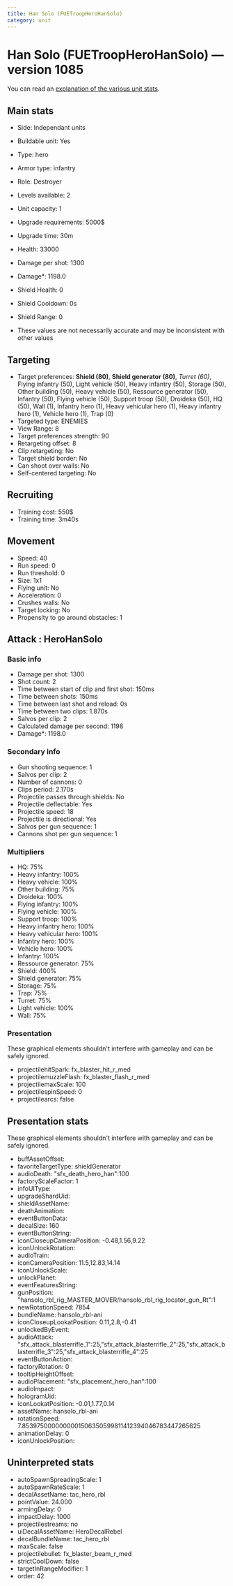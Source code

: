 ```yaml
---
title: Han Solo (FUETroopHeroHanSolo)
category: unit
---
```


# Han Solo (FUETroopHeroHanSolo) — version 1085

You can read an [explanation  of the various unit stats](unitexplained.md).

## Main stats

  * Side: Independant units
  * Buildable unit: Yes
  * Type: hero
  * Armor type: infantry
  * Role: Destroyer
  * Levels available: 2
  * Unit capacity: 1
  * Upgrade requirements: 5000$
  * Upgrade time: 30m
  * Health: 33000
  * Damage per shot: 1300
  * Damage*: 1198.0
  * Shield Health: 0
  * Shield Cooldown: 0s
  * Shield Range: 0

* These values are not necessarily accurate and may be inconsistent with other values

## Targeting

  * Target preferences: **Shield (80)**, **Shield generator (80)**, _Turret (60)_, Flying infantry (50), Light vehicle (50), Heavy infantry (50), Storage (50), Other building (50), Heavy vehicle (50), Ressource generator (50), Infantry (50), Flying vehicle (50), Support troop (50), Droideka (50), HQ (50), Wall (1), Infantry hero (1), Heavy vehicular hero (1), Heavy infantry hero (1), Vehicle hero (1), Trap (0)
  * Targeted type: ENEMIES
  * View Range: 8
  * Target preferences strength: 90
  * Retargeting offset: 8
  * Clip retargeting: No
  * Target shield border: No
  * Can shoot over walls: No
  * Self-centered targeting: No

## Recruiting

  * Training cost: 550$
  * Training time: 3m40s

## Movement

  * Speed: 40
  * Run speed: 0
  * Run threshold: 0
  * Size: 1x1
  * Flying unit: No
  * Acceleration: 0
  * Crushes walls: No
  * Target locking: No
  * Propensity to go around obstacles: 1

## Attack : HeroHanSolo

### Basic info

  * Damage per shot: 1300
  * Shot count: 2
  * Time between start of clip and first shot: 150ms
  * Time between shots: 150ms
  * Time between last shot and reload: 0s
  * Time between two clips: 1.870s
  * Salvos per clip: 2
  * Calculated damage per second: 1198
  * Damage*: 1198.0

### Secondary info

  * Gun shooting sequence: 1
  * Salvos per clip: 2
  * Number of cannons: 0
  * Clips period: 2.170s
  * Projectile passes through shields: No
  * Projectile deflectable: Yes
  * Projectile speed: 18
  * Projectile is directional: Yes
  * Salvos per gun sequence: 1
  * Cannons shot per gun sequence: 1

### Multipliers

  * HQ: 75%
  * Heavy infantry: 100%
  * Heavy vehicle: 100%
  * Other building: 75%
  * Droideka: 100%
  * Flying infantry: 100%
  * Flying vehicle: 100%
  * Support troop: 100%
  * Heavy infantry hero: 100%
  * Heavy vehicular hero: 100%
  * Infantry hero: 100%
  * Vehicle hero: 100%
  * Infantry: 100%
  * Ressource generator: 75%
  * Shield: 400%
  * Shield generator: 75%
  * Storage: 75%
  * Trap: 75%
  * Turret: 75%
  * Light vehicle: 100%
  * Wall: 75%

### Presentation

These graphical elements shouldn't interfere with gameplay and can be safely ignored.

  * projectilehitSpark: fx_blaster_hit_r_med
  * projectilemuzzleFlash: fx_blaster_flash_r_med
  * projectilemaxScale: 100
  * projectilespinSpeed: 0
  * projectilearcs: false

## Presentation stats

These graphical elements shouldn't interfere with gameplay and can be safely ignored.

  * buffAssetOffset: 
  * favoriteTargetType: shieldGenerator
  * audioDeath: "sfx_death_hero_han":100
  * factoryScaleFactor: 1
  * infoUIType: 
  * upgradeShardUid: 
  * shieldAssetName: 
  * deathAnimation: 
  * eventButtonData: 
  * decalSize: 160
  * eventButtonString: 
  * iconCloseupCameraPosition: -0.48,1.56,9.22
  * iconUnlockRotation: 
  * audioTrain: 
  * iconCameraPosition: 11.5,12.83,14.14
  * iconUnlockScale: 
  * unlockPlanet: 
  * eventFeaturesString: 
  * gunPosition: "hansolo_rbl_rig_MASTER_MOVER/hansolo_rbl_rig_locator_gun_Rt":1
  * newRotationSpeed: 7854
  * bundleName: hansolo_rbl-ani
  * iconCloseupLookatPosition: 0.11,2.8,-0.41
  * unlockedByEvent: 
  * audioAttack: "sfx_attack_blasterrifle_1":25,"sfx_attack_blasterrifle_2":25,"sfx_attack_blasterrifle_3":25,"sfx_attack_blasterrifle_4":25
  * eventButtonAction: 
  * factoryRotation: 0
  * tooltipHeightOffset: 
  * audioPlacement: "sfx_placement_hero_han":100
  * audioImpact: 
  * hologramUid: 
  * iconLookatPosition: -0.01,1.77,0.14
  * assetName: hansolo_rbl-ani
  * rotationSpeed: 7.8539750000000001506350599811412394046783447265625
  * animationDelay: 0
  * iconUnlockPosition: 

## Uninterpreted stats

  * autoSpawnSpreadingScale: 1
  * autoSpawnRateScale: 1
  * decalAssetName: tac_hero_rbl
  * pointValue: 24.000
  * armingDelay: 0
  * impactDelay: 1000
  * projectilestreams: no
  * uiDecalAssetName: HeroDecalRebel
  * decalBundleName: tac_hero_rbl
  * maxScale: false
  * projectilebullet: fx_blaster_beam_r_med
  * strictCoolDown: false
  * targetInRangeModifier: 1
  * order: 42

